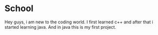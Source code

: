 # School
Hey guys, i am new to the coding world. I first learned c++ and after that i started learning java. And in java this is my first project.
